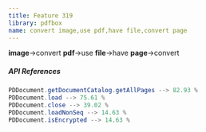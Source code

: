```yaml
---
title: Feature 319
library: pdfbox
name: convert image,use pdf,have file,convert page
---
```


**image**->convert **pdf**->use **file**->have **page**->convert 

##### API References

```java
PDDocument.getDocumentCatalog.getAllPages --> 82.93 %
PDDocument.load --> 75.61 %
PDDocument.close --> 39.02 %
PDDocument.loadNonSeq --> 14.63 %
PDDocument.isEncrypted --> 14.63 %
```
